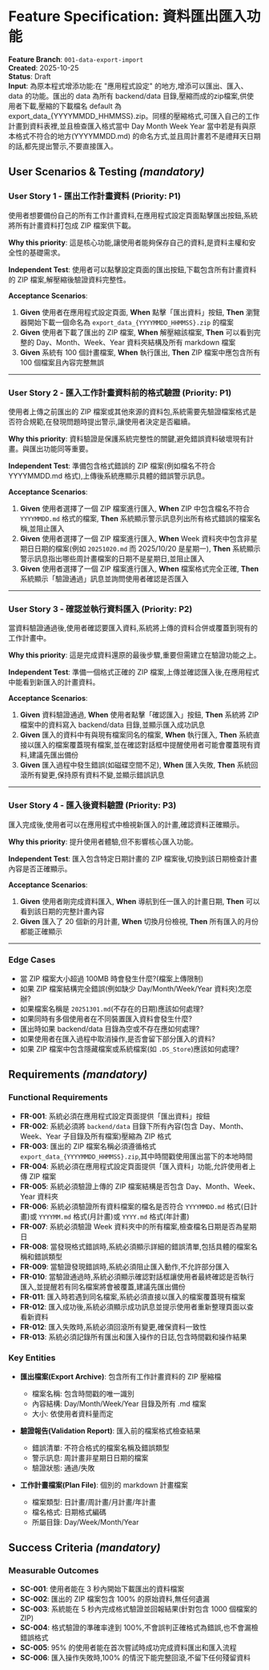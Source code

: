 # Feature Specification: 資料匯出匯入功能

**Feature Branch**: `001-data-export-import`  
**Created**: 2025-10-25  
**Status**: Draft  
**Input**: 為原本程式增添功能:在 "應用程式設定" 的地方,增添可以匯出、匯入、data 的功能。匯出的 data 為所有 backend/data 目錄,壓縮而成的zip檔案,供使用者下載,壓縮的下載檔名 default 為 export_data_{YYYYMMDD_HHMMSS}.zip。同樣的壓縮格式,可匯入自己的工作計畫到資料表裡,並且檢查匯入格式當中 Day Month Week Year 當中若是有與原本格式不符合的地方(YYYYMMDD.md) 的命名方式,並且周計畫若不是禮拜天日期的話,都先提出警示,不要直接匯入。

## User Scenarios & Testing *(mandatory)*

### User Story 1 - 匯出工作計畫資料 (Priority: P1)

使用者想要備份自己的所有工作計畫資料,在應用程式設定頁面點擊匯出按鈕,系統將所有計畫資料打包成 ZIP 檔案供下載。

**Why this priority**: 這是核心功能,讓使用者能夠保存自己的資料,是資料主權和安全性的基礎需求。

**Independent Test**: 使用者可以點擊設定頁面的匯出按鈕,下載包含所有計畫資料的 ZIP 檔案,解壓縮後驗證資料完整性。

**Acceptance Scenarios**:

1. **Given** 使用者在應用程式設定頁面, **When** 點擊「匯出資料」按鈕, **Then** 瀏覽器開始下載一個命名為 `export_data_{YYYYMMDD_HHMMSS}.zip` 的檔案
2. **Given** 使用者下載了匯出的 ZIP 檔案, **When** 解壓縮該檔案, **Then** 可以看到完整的 Day、Month、Week、Year 資料夾結構及所有 markdown 檔案
3. **Given** 系統有 100 個計畫檔案, **When** 執行匯出, **Then** ZIP 檔案中應包含所有 100 個檔案且內容完整無誤

---

### User Story 2 - 匯入工作計畫資料前的格式驗證 (Priority: P1)

使用者上傳之前匯出的 ZIP 檔案或其他來源的資料包,系統需要先驗證檔案格式是否符合規範,在發現問題時提出警示,讓使用者決定是否繼續。

**Why this priority**: 資料驗證是保護系統完整性的關鍵,避免錯誤資料破壞現有計畫。與匯出功能同等重要。

**Independent Test**: 準備包含格式錯誤的 ZIP 檔案(例如檔名不符合 YYYYMMDD.md 格式),上傳後系統應顯示具體的錯誤警示訊息。

**Acceptance Scenarios**:

1. **Given** 使用者選擇了一個 ZIP 檔案進行匯入, **When** ZIP 中包含檔名不符合 `YYYYMMDD.md` 格式的檔案, **Then** 系統顯示警示訊息列出所有格式錯誤的檔案名稱,並阻止匯入
2. **Given** 使用者選擇了一個 ZIP 檔案進行匯入, **When** Week 資料夾中包含非星期日日期的檔案(例如 `20251020.md` 而 2025/10/20 是星期一), **Then** 系統顯示警示訊息指出哪些周計畫檔案的日期不是星期日,並阻止匯入
3. **Given** 使用者選擇了一個 ZIP 檔案進行匯入, **When** 檔案格式完全正確, **Then** 系統顯示「驗證通過」訊息並詢問使用者確認是否匯入

---

### User Story 3 - 確認並執行資料匯入 (Priority: P2)

當資料驗證通過後,使用者確認要匯入資料,系統將上傳的資料合併或覆蓋到現有的工作計畫中。

**Why this priority**: 這是完成資料還原的最後步驟,重要但需建立在驗證功能之上。

**Independent Test**: 準備一個格式正確的 ZIP 檔案,上傳並確認匯入後,在應用程式中能看到新匯入的計畫資料。

**Acceptance Scenarios**:

1. **Given** 資料驗證通過, **When** 使用者點擊「確認匯入」按鈕, **Then** 系統將 ZIP 檔案中的資料寫入 backend/data 目錄,並顯示匯入成功訊息
2. **Given** 匯入的資料中有與現有檔案同名的檔案, **When** 執行匯入, **Then** 系統直接以匯入的檔案覆蓋現有檔案,並在確認對話框中提醒使用者可能會覆蓋現有資料,建議先匯出備份
3. **Given** 匯入過程中發生錯誤(如磁碟空間不足), **When** 匯入失敗, **Then** 系統回滾所有變更,保持原有資料不變,並顯示錯誤訊息

---

### User Story 4 - 匯入後資料驗證 (Priority: P3)

匯入完成後,使用者可以在應用程式中檢視新匯入的計畫,確認資料正確顯示。

**Why this priority**: 提升使用者體驗,但不影響核心匯入功能。

**Independent Test**: 匯入包含特定日期計畫的 ZIP 檔案後,切換到該日期檢查計畫內容是否正確顯示。

**Acceptance Scenarios**:

1. **Given** 使用者剛完成資料匯入, **When** 導航到任一匯入的計畫日期, **Then** 可以看到該日期的完整計畫內容
2. **Given** 匯入了 20 個新的月計畫, **When** 切換月份檢視, **Then** 所有匯入的月份都能正確顯示

---

### Edge Cases

- 當 ZIP 檔案大小超過 100MB 時會發生什麼?(檔案上傳限制)
- 如果 ZIP 檔案結構完全錯誤(例如缺少 Day/Month/Week/Year 資料夾)怎麼辦?
- 如果檔案名稱是 `20251301.md`(不存在的日期)應該如何處理?
- 如果同時有多個使用者在不同裝置匯入資料會發生什麼?
- 匯出時如果 backend/data 目錄為空或不存在應如何處理?
- 如果使用者在匯入過程中取消操作,是否會留下部分匯入的資料?
- 如果 ZIP 檔案中包含隱藏檔案或系統檔案(如 `.DS_Store`)應該如何處理?

## Requirements *(mandatory)*

### Functional Requirements

- **FR-001**: 系統必須在應用程式設定頁面提供「匯出資料」按鈕
- **FR-002**: 系統必須將 `backend/data` 目錄下所有內容(包含 Day、Month、Week、Year 子目錄及所有檔案)壓縮為 ZIP 格式
- **FR-003**: 匯出的 ZIP 檔案名稱必須遵循格式 `export_data_{YYYYMMDD_HHMMSS}.zip`,其中時間戳使用匯出當下的本地時間
- **FR-004**: 系統必須在應用程式設定頁面提供「匯入資料」功能,允許使用者上傳 ZIP 檔案
- **FR-005**: 系統必須驗證上傳的 ZIP 檔案結構是否包含 Day、Month、Week、Year 資料夾
- **FR-006**: 系統必須驗證所有資料檔案的檔名是否符合 `YYYYMMDD.md` 格式(日計畫)或 `YYYYMM.md` 格式(月計畫)或 `YYYY.md` 格式(年計畫)
- **FR-007**: 系統必須驗證 Week 資料夾中的所有檔案,檢查檔名日期是否為星期日
- **FR-008**: 當發現格式錯誤時,系統必須顯示詳細的錯誤清單,包括具體的檔案名稱和錯誤類型
- **FR-009**: 當驗證發現錯誤時,系統必須阻止匯入動作,不允許部分匯入
- **FR-010**: 當驗證通過時,系統必須顯示確認對話框讓使用者最終確認是否執行匯入,並提醒若有同名檔案將會被覆蓋,建議先匯出備份
- **FR-011**: 匯入時若遇到同名檔案,系統必須直接以匯入的檔案覆蓋現有檔案
- **FR-012**: 匯入成功後,系統必須顯示成功訊息並提示使用者重新整理頁面以查看新資料
- **FR-012**: 匯入失敗時,系統必須回滾所有變更,確保資料一致性
- **FR-013**: 系統必須記錄所有匯出和匯入操作的日誌,包含時間戳和操作結果

### Key Entities

- **匯出檔案(Export Archive)**: 包含所有工作計畫資料的 ZIP 壓縮檔
  - 檔案名稱: 包含時間戳的唯一識別
  - 內容結構: Day/Month/Week/Year 目錄及所有 .md 檔案
  - 大小: 依使用者資料量而定

- **驗證報告(Validation Report)**: 匯入前的檔案格式檢查結果
  - 錯誤清單: 不符合格式的檔案名稱及錯誤類型
  - 警示訊息: 周計畫非星期日日期的檔案
  - 驗證狀態: 通過/失敗

- **工作計畫檔案(Plan File)**: 個別的 markdown 計畫檔案
  - 檔案類型: 日計畫/周計畫/月計畫/年計畫
  - 檔名格式: 日期格式編碼
  - 所屬目錄: Day/Week/Month/Year

## Success Criteria *(mandatory)*

### Measurable Outcomes

- **SC-001**: 使用者能在 3 秒內開始下載匯出的資料檔案
- **SC-002**: 匯出的 ZIP 檔案包含 100% 的原始資料,無任何遺漏
- **SC-003**: 系統能在 5 秒內完成格式驗證並回報結果(針對包含 1000 個檔案的 ZIP)
- **SC-004**: 格式驗證的準確率達到 100%,不會誤判正確格式為錯誤,也不會漏檢錯誤格式
- **SC-005**: 95% 的使用者能在首次嘗試時成功完成資料匯出和匯入流程
- **SC-006**: 匯入操作失敗時,100% 的情況下能完整回滾,不留下任何殘留資料
